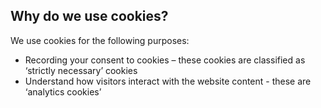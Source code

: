 ##  Why do we use cookies?

We use cookies for the following purposes:

  * Recording your consent to cookies – these cookies are classified as ‘strictly necessary’ cookies 
  * Understand how visitors interact with the website content - these are ‘analytics cookies’ 
